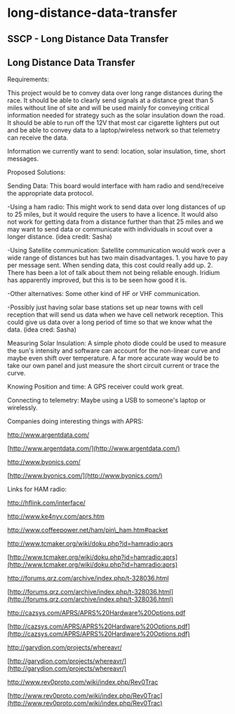 # long-distance-data-transfer

## SSCP - Long Distance Data Transfer

## Long Distance Data Transfer

Requirements:

This project would be to convey data over long range distances during the race. It should be able to clearly send signals at a distance great than 5 miles without line of site and will be used mainly for conveying critical information needed for strategy such as the solar insulation down the road. It should be able to run off the 12V that most car cigarette lighters put out and be able to convey data to a laptop/wireless network so that telemetry can receive the data.

Information we currently want to send: location, solar insulation, time, short messages.

Proposed Solutions:

Sending Data: This board would interface with ham radio and send/receive the appropriate data protocol.

&#x20;-Using a ham radio: This might work to send data over long distances of up to 25 miles, but it would require the users to have a licence. It would also not work for getting data from a distance further than that 25 miles and we may want to send data or communicate with individuals in scout over a longer distance. (idea credit: Sasha)

-Using Satellite communication: Satellite communication would work over a wide range of distances but has two main disadvantages. 1. you have to pay per message sent. When sending data, this cost could really add up. 2. There has been a lot of talk about them not being reliable enough. Iridium has apparently improved, but this is to be seen how good it is.

-Other alternatives: Some other kind of HF or VHF communication.

-Possibly just having solar base stations set up near towns with cell reception that will send us data when we have cell network reception. This could give us data over a long period of time so that we know what the data. (idea cred: Sasha)

Measuring Solar Insulation: A simple photo diode could be used to measure the sun's intensity and software can account for the non-linear curve and maybe even shift over temperature. A far more accurate way would be to take our own panel and just measure the short circuit current or trace the curve.

Knowing Position and time: A GPS receiver could work great.

Connecting to telemetry: Maybe using a USB to someone's laptop or wirelessly.

Companies doing interesting things with APRS:

http://www.argentdata.com/

[http://www.argentdata.com/](http://www.argentdata.com/)

http://www.byonics.com/

[http://www.byonics.com/](http://www.byonics.com/)

Links for HAM radio:

http://hflink.com/interface/

http://www.ke4nyv.com/aprs.htm

http://www.coffeepower.net/ham/pin\_ham.htm#packet

http://www.tcmaker.org/wiki/doku.php?id=hamradio:aprs

[http://www.tcmaker.org/wiki/doku.php?id=hamradio:aprs](http://www.tcmaker.org/wiki/doku.php?id=hamradio:aprs)

http://forums.qrz.com/archive/index.php/t-328036.html

[http://forums.qrz.com/archive/index.php/t-328036.html](http://forums.qrz.com/archive/index.php/t-328036.html)

http://cazsys.com/APRS/APRS%20Hardware%20Options.pdf

[http://cazsys.com/APRS/APRS%20Hardware%20Options.pdf](http://cazsys.com/APRS/APRS%20Hardware%20Options.pdf)

http://garydion.com/projects/whereavr/

[http://garydion.com/projects/whereavr/](http://garydion.com/projects/whereavr/)

http://www.rev0proto.com/wiki/index.php/Rev0Trac

[http://www.rev0proto.com/wiki/index.php/Rev0Trac](http://www.rev0proto.com/wiki/index.php/Rev0Trac)
